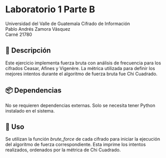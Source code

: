 # Laboratorio 1 Parte B
Universidad del Valle de Guatemala
Cifrado de Información<br>
Pablo Andrés Zamora Vásquez<br>
Carné 21780<br>

## 📜 Descripción
Este ejercicio implementa fuerza bruta con análisis de frecuencia para los cifrados Ceasar, Afines y Vigenère. La métrica utilizada para definir los mejores intentos durante el algoritmo de fuerza bruta fue Chi Cuadrado.

## 📦 Dependencias
No se requieren dependencias externas. Solo se necesita tener Python instalado en el sistema.

## 🔐 Uso
Se utilizan la función *brute_force* de cada cifrado para iniciar la ejecución del algoritmo de fuerza correspondiente. Esta imprime los intentos realizados, ordenados por la métrica de Chi Cuadrado.




